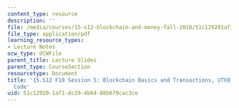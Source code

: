 ```yaml
---
content_type: resource
description: ''
file: /media/courses/15-s12-blockchain-and-money-fall-2018/51c129201af1dc294b6488b670cac3ce_MIT15_S12F18_ses5.pdf
file_type: application/pdf
learning_resource_types:
- Lecture Notes
ocw_type: OCWFile
parent_title: Lecture Slides
parent_type: CourseSection
resourcetype: Document
title: '15.S12 F18 Session 5: Blockchain Basics and Transactions, UTXO, and Script
  Code'
uid: 51c12920-1af1-dc29-4b64-88b670cac3ce
---
```

